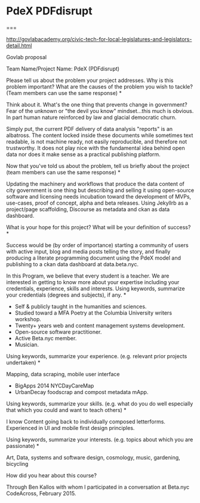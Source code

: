 # PdeX PDFdisrupt
===

http://govlabacademy.org/civic-tech-for-local-legislatures-and-legislators-detail.html

Govlab proposal

Team Name/Project Name: PdeX (PDFdisrupt)

Please tell us about the problem your project addresses. Why is this problem important? What are the causes of the problem you wish to tackle? (Team members can use the same response) *

Think about it. What's the one thing that prevents change in government? Fear of the unknown or "the devil you know" mindset...this much is obvious. In part human nature reinforced by law and glacial democratic churn. 

Simply put, the current PDF delivery of data analysis "reports" is an albatross. The content locked inside these documents while sometimes text readable, is not machine ready, not easily reproducible, and therefore not trustworthy. It does not play nice with the fundamental idea behind open data nor does it make sense as a practical publishing platform.

Now that you've told us about the problem, tell us briefly about the project (team members can use the same response) *

Updating the machinery and workflows that produce the data content of city government is one thing but describing and selling it using open-source software and licensing needs incubation toward the development of MVPs, use-cases, proof of concept, alpha and beta releases. Using Jekyllrb as a project/page scaffolding, Discourse as metadata and ckan as data dashboard.

What is your hope for this project? What will be your definition of success? *

Success would be (by order of importance) starting a community of users with active input, blog and media posts telling the story, and finally producing a literate programming document using the PdeX model and publishing to a ckan data dashboard at data.beta.nyc.

In this Program, we believe that every student is a teacher. We are interested in getting to know more about your expertise including your credentials, experience, skills and interests. Using keywords, summarize your credentials (degrees and subjects), if any. *

* Self & publicly taught in the humanities and sciences.
* Studied toward a MFA Poetry at the Columbia University writers workshop.
* Twenty+ years web and content management systems development. 
* Open-source software practitioner.
* Active Beta.nyc member.
* Musician. 

Using keywords, summarize your experience. (e.g. relevant prior projects undertaken) *

Mapping, data scraping, mobile user interface
* BigApps 2014 NYCDayCareMap
* UrbanDecay foodscrap and compost metadata mApp. 

Using keywords, summarize your skills. (e.g. what do you do well especially that which you could and want to teach others) *

I know Content going back to individually composed letterforms. Experienced in UI and mobile first design principles. 

Using keywords, summarize your interests. (e.g. topics about which you are passionate) *

Art, Data, systems and software design, cosmology, music, gardening, bicycling

How did you hear about this course?

Through Ben Kallos with whom I participated in a conversation at Beta.nyc CodeAcross, February 2015.
